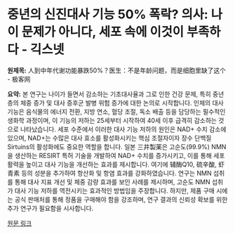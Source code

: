 # 중년의 신진대사 기능 50% 폭락? 의사: 나이 문제가 아니다, 세포 속에 이것이 부족하다 - 긱스넷

**원제목:** 人到中年代谢功能暴跌50%？医生：不是年龄问题，而是细胞里缺了这个 - 极客网

**요약:** 본 연구는 나이가 들면서 감소하는 기초대사율과 그로 인한 건강 문제, 특히 중년층의 체중 증가 및 대사 증후군 발병 위험 증가에 대한 논의로 시작합니다.  인체의 대사 기능은 음식물의 에너지 전환, 지방 연소, 혈당 조절, 독소 배출 등을 담당하는 필수적인 생화학 과정이며, 이 기능의 저하는 25세부터 시작하여 40세 이후 급격히 감소하는 것으로 나타났습니다.  세포 수준에서 이러한 대사 기능 저하의 원인은 NAD+ 수치 감소에 있으며,  NAD+는 수많은 대사 효소를 활성화시키는 핵심 조절자이자 장수 단백질 Sirtuins의 활성화에도 중요한 역할을 합니다.  일본 三井製薬은 고순도(99.9%) NMN을 생산하는 RESIRT 특허 기술을 개발하여 NAD+ 수치를 증가시키고,  이를 통해 세포 활력을 높이고 대사 기능을 개선하는 효과를 제시합니다.  여기에 辅酶Q10, 硫辛酸, 虾青素 등의 성분을 추가하여 항산화 및 항염 효과를 강화하였습니다.  연구는 NMN 섭취를 통해 대사 지표 개선 및 체중 감량 효과를 보인 사례를 제시하며, 고순도 NMN 섭취가 대사 기능 저하를 역전시키는 효과적인 방법임을 주장합니다.  하지만,  제품 구매 시에는 공식 판매처를 통해 정품을 구매해야 함을 강조하며,  연구 결과의 신뢰성 확보를 위한 추가 연구가 필요함을 시사합니다.

[원문 링크](https://www.fromgeek.com/daily/1044-697940.html)
